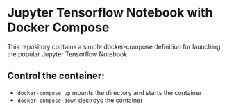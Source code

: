 # Jupyter Tensorflow Notebook with Docker Compose

This repository contains a simple docker-compose definition for launching the popular Jupyter Tensorflow Notebook.

## Control the container:

* ```docker-compose up``` mounts the directory and starts the container
* ```docker-compose down``` destroys the container

